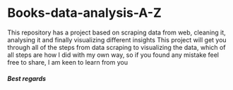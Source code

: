 # Books-data-analysis-A-Z
This repository has a project based on scraping data from web, cleaning it, analysing it and finally visualizing different insights
This project will get you through all of the steps from data scraping to visualizing the data, which of all steps are how I did with my own way, so if you found any mistake feel free to share, I am keen to learn from you

##### Best regards
